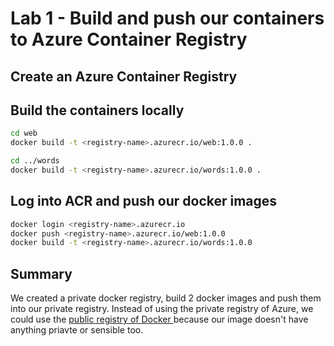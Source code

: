 # Lab 1 - Build and push our containers to Azure Container Registry

## Create an Azure Container Registry

## Build the containers locally

```bash
cd web
docker build -t <registry-name>.azurecr.io/web:1.0.0 .

cd ../words
docker build -t <registry-name>.azurecr.io/words:1.0.0 .
```

## Log into ACR and push our docker images

```bash
docker login <registry-name>.azurecr.io
docker push <registry-name>.azurecr.io/web:1.0.0
docker build -t <registry-name>.azurecr.io/words:1.0.0
```

## Summary

We created a private docker registry, build 2 docker images and push them into our private registry.
Instead of using the private registry of Azure, we could use the [public registry of Docker ](https://hub.docker.com) because our image doesn't have anything priavte or sensible too.